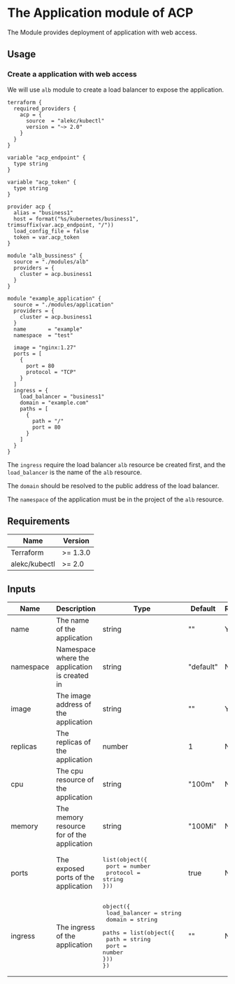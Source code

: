 # The Application module of ACP

The Module provides deployment of application with web access.

## Usage

### Create a application with web access

We will use `alb` module to create a load balancer to expose the application.

```hcl
terraform {
  required_providers {
    acp = {
      source  = "alekc/kubectl"
      version = "~> 2.0"
    }
  }
}

variable "acp_endpoint" {
  type string
}

variable "acp_token" {
  type string
}

provider acp {
  alias = "business1"
  host = format("%s/kubernetes/business1", trimsuffix(var.acp_endpoint, "/"))
  load_config_file = false
  token = var.acp_token
}

module "alb_bussiness" {
  source = "./modules/alb"
  providers = {
    cluster = acp.business1
  }
}

module "example_application" {
  source = "./modules/application"
  providers = {
    cluster = acp.business1
  }
  name       = "example"
  namespace  = "test"

  image = "nginx:1.27"
  ports = [
    {
      port = 80
      protocol = "TCP"
    }
  ]
  ingress = {
    load_balancer = "business1"
    domain = "example.com"
    paths = [
      {
        path = "/"
        port = 80
      }
    ]
  }
}
```

The `ingress` require the load balancer `alb` resource be created first, and the `load_balancer` is the name of the `alb` resource.

The `domain` should be resolved to the public address of the load balancer.

The `namespace` of the application must be in the project of the `alb` resource.

## Requirements

| Name          | Version  |
| ------------- | -------- |
| Terraform     | >= 1.3.0 |
| alekc/kubectl | >= 2.0   |

## Inputs

| Name      | Description                                   | Type                                                                                                                                          | Default   | Required |
| --------- | --------------------------------------------- | --------------------------------------------------------------------------------------------------------------------------------------------- | --------- | -------- |
| name      | The name of the application                   | string                                                                                                                                        | ""        | Y        |
| namespace | Namespace where the application is created in | string                                                                                                                                        | "default" | N        |
| image     | The image address of the application          | string                                                                                                                                        | ""        | Y        |
| replicas  | The replicas of the application               | number                                                                                                                                        | 1         | N        |
| cpu       | The cpu resource of the application           | string                                                                                                                                        | "100m"    | N        |
| memory    | The memory resource for of the application    | string                                                                                                                                        | "100Mi"   | N        |
| ports     | The exposed ports of the application          | <pre>list(object({<br> port = number<br> protocol = string<br>}))</pre>                                                                       | true      | N        |
| ingress   | The ingress of the application                | <pre>object({<br> load_balancer = string<br> domain = string<br> paths = list(object({<br> path = string<br> port = number<br>}))<br>})</pre> | ""        | N        |
